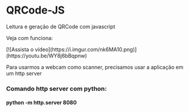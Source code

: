 # QRCode-JS
Leitura e geração de QRCode com javascript
<p>Veja com funciona:</p>
[![Assista o vídeo](https://i.imgur.com/nk6MA10.png)](https://youtu.be/WY8j6bBqpnw)

Para usarmos a webcam como scanner, precisamos usar a aplicação em um http server
<h3>Comando http server com python:</h3>
<h4>python -m http.server 8080</h4>

